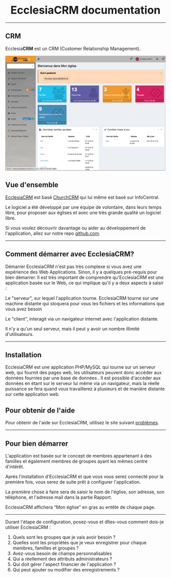 # <center><big>Ecclesia**CRM** documentation</big></center>
----

## CRM

Ecclesia**CRM** est un CRM (Customer Relationship Management).

![Screenshot](img/screenshot0.png)

## Vue d'ensemble

[EcclesiaCRM](https://www.ecclesiacrm.com) est basé [ChurchCRM](http://churchcrm.io/) qui lui même est basé sur InfoCentral.

Le logiciel a été développé par une équipe de volontaire, dans leurs temps libre, pour proposer aux églises et avec une très grande qualité un logiciel libre.

Si vous voulez découvrir davantage ou aider au développement de l'application, allez sur notre repo [github.com](https://github.com/phili67/ecclesiacrm).

---

## Comment démarrer avec EcclesiaCRM?

Démarrer EcclesiaCRM n'est pas très complexe si vous avez une expérience des Web Applications. Sinon, il y a quelques pré-requis pour bien démarrer. Il est très important de comprendre qu'EcclesiaCRM est une application basée sur le Web, ce qui implique qu'il y a deux aspects à saisir :

Le "serveur", sur lequel l'application tourne. EcclesiaCRM tourne sur une machine distante qui stoquera pour vous les fichiers et les informations que vous avez besoin

Le "client", interagit via un navigateur internet avec l'application distante.

Il n'y a qu'un seul serveur, mais il peut y avoir un nombre illimité d'utilisateurs.

---

## Installation

EcclesiaCRM est une application PHP/MySQL qui tourne sur un serveur web, qui fournit des pages web, les utilisateurs peuvent donc accéder aux données fournies par une base de données.. Il est possible d'accéder aux données en étant sur le serveur lui même via un navigateur, mais la réelle puissance se fera quand vous travaillerez à plusieurs et de manière distante sur cette application web.

## Pour obtenir de l'aide

Pour obtenir de l'aide sur EcclesiaCRM, utilisez le site suivant [problèmes](https://github.com/phili67/ecclesiacrm/issues).

---

## Pour bien démarrer

L'application est basée sur le concept de membres appartenant à des familles et également membres de groupes ayant les mêmes centre d'intérêt.

Après l'installation d'EcclesiaCRM et que vous vous serez connecté pour la première fois, vous serez de suite prêt à configurer l'application.

La première chose à faire sera de saisir le nom de l'église, son adresse, son téléphone, et l'adresse mail dans la partie Rapport.

EcclesiaCRM affichera “Mon église” en gras au entête de chaque page.

---


Durant l'étape de configuration, posez-vous et dîtes-vous comment dois-je utiliser EcclesiaCRM :

1. Quels sont les groupes que je vais avoir besoin ?
2. Quelles sont les propriétés que je veux enregistrer pour chaque membres, familles et groupes ?
3. Avez-vous besoin de champs personnalisables 
4. Qui a réellement des attributs administrateurs ?
5. Qui doit gérer l'aspect financier de l'application ?
6. Qui peut ajouter ou modifier des enregistrements ?